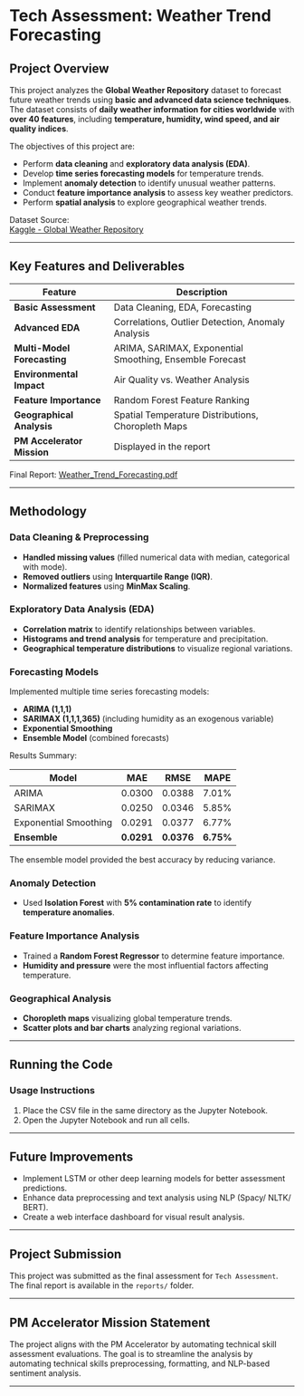 # Tech Assessment: Weather Trend Forecasting

## Project Overview
This project analyzes the **Global Weather Repository** dataset to forecast future weather trends using **basic and advanced data science techniques**.  
The dataset consists of **daily weather information for cities worldwide** with **over 40 features**, including **temperature, humidity, wind speed, and air quality indices**.

The objectives of this project are:
- Perform **data cleaning** and **exploratory data analysis (EDA)**.
- Develop **time series forecasting models** for temperature trends.
- Implement **anomaly detection** to identify unusual weather patterns.
- Conduct **feature importance analysis** to assess key weather predictors.
- Perform **spatial analysis** to explore geographical weather trends.

Dataset Source:  
[Kaggle - Global Weather Repository](https://www.kaggle.com/datasets/nelgiriyewithana/global-weather-repository/code)

---

## Key Features and Deliverables

| Feature | Description |
|------------|----------------|
| **Basic Assessment** | Data Cleaning, EDA, Forecasting |
| **Advanced EDA** | Correlations, Outlier Detection, Anomaly Analysis |
| **Multi-Model Forecasting** | ARIMA, SARIMAX, Exponential Smoothing, Ensemble Forecast |
| **Environmental Impact** | Air Quality vs. Weather Analysis |
| **Feature Importance** | Random Forest Feature Ranking |
| **Geographical Analysis** | Spatial Temperature Distributions, Choropleth Maps |
| **PM Accelerator Mission** | Displayed in the report |

Final Report: [Weather_Trend_Forecasting.pdf](./Weather_Trend_Forecasting.pdf)

---

## Methodology

### Data Cleaning & Preprocessing
- **Handled missing values** (filled numerical data with median, categorical with mode).
- **Removed outliers** using **Interquartile Range (IQR)**.
- **Normalized features** using **MinMax Scaling**.

### Exploratory Data Analysis (EDA)
- **Correlation matrix** to identify relationships between variables.
- **Histograms and trend analysis** for temperature and precipitation.
- **Geographical temperature distributions** to visualize regional variations.

### Forecasting Models
Implemented multiple time series forecasting models:
- **ARIMA (1,1,1)**
- **SARIMAX (1,1,1,365)** (including humidity as an exogenous variable)
- **Exponential Smoothing**
- **Ensemble Model** (combined forecasts)

Results Summary:

| Model | MAE | RMSE | MAPE |
|-----------|---------|---------|---------|
| ARIMA | 0.0300 | 0.0388 | 7.01% |
| SARIMAX | 0.0250 | 0.0346 | 5.85% |
| Exponential Smoothing | 0.0291 | 0.0377 | 6.77% |
| **Ensemble** | **0.0291** | **0.0376** | **6.75%** |

The ensemble model provided the best accuracy by reducing variance.

### Anomaly Detection
- Used **Isolation Forest** with **5% contamination rate** to identify **temperature anomalies**.

### Feature Importance Analysis
- Trained a **Random Forest Regressor** to determine feature importance.
- **Humidity and pressure** were the most influential factors affecting temperature.

### Geographical Analysis
- **Choropleth maps** visualizing global temperature trends.
- **Scatter plots and bar charts** analyzing regional variations.

---

## Running the Code

### Usage Instructions
1. Place the CSV file in the same directory as the Jupyter Notebook.
2. Open the Jupyter Notebook and run all cells.

---

## Future Improvements

- Implement LSTM or other deep learning models for better assessment predictions.
- Enhance data preprocessing and text analysis using NLP (Spacy/ NLTK/ BERT).
- Create a web interface dashboard for visual result analysis.

---

## Project Submission

This project was submitted as the final assessment for `Tech Assessment`.
The final report is available in the `reports/` folder.

---

## PM Accelerator Mission Statement

The project aligns with the PM Accelerator by automating technical skill assessment evaluations. The goal is to streamline the analysis by automating technical skills preprocessing, formatting, and NLP-based sentiment analysis.

---

